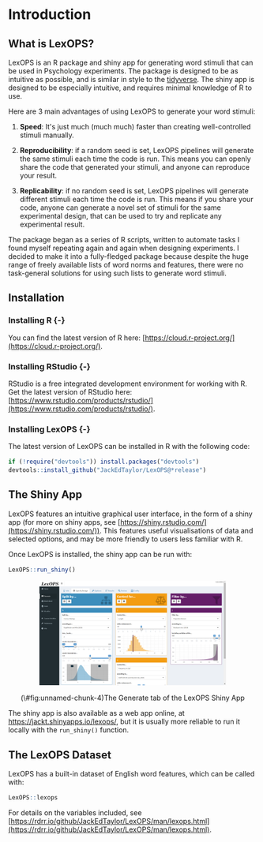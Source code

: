 
# Introduction

## What is LexOPS?

LexOPS is an R package and shiny app for generating word stimuli that can be used in Psychology experiments. The package is designed to be as intuitive as possible, and is similar in style to the [tidyverse](https://www.tidyverse.org/). The shiny app is designed to be especially intuitive, and requires minimal knowledge of R to use.

Here are 3 main advantages of using LexOPS to generate your word stimuli:

1. **Speed**: It's just much (much much) faster than creating well-controlled stimuli manually.

2. **Reproducibility**: if a random seed is set, LexOPS pipelines will generate the same stimuli each time the code is run. This means you can openly share the code that generated your stimuli, and anyone can reproduce your result.

3. **Replicability**: if no random seed is set, LexOPS pipelines will generate different stimuli each time the code is run. This means if you share your code, anyone can generate a novel set of stimuli for the same experimental design, that can be used to try and replicate any experimental result.

The package began as a series of R scripts, written to automate tasks I found myself repeating again and again when designing experiments. I decided to make it into a fully-fledged package because despite the huge range of freely available lists of word norms and features, there were no task-general solutions for using such lists to generate word stimuli.

## Installation

### Installing R {-}

You can find the latest version of R here: [https://cloud.r-project.org/](https://cloud.r-project.org/).

### Installing RStudio {-}

RStudio is a free integrated development environment for working with R. Get the latest version of RStudio here: [https://www.rstudio.com/products/rstudio/](https://www.rstudio.com/products/rstudio/).

### Installing LexOPS {-}

The latest version of LexOPS can be installed in R with the following code:


```r
if (!require("devtools")) install.packages("devtools")
devtools::install_github("JackEdTaylor/LexOPS@*release")
```

## The Shiny App

LexOPS features an intuitive graphical user interface, in the form of a shiny app (for more on shiny apps, see [https://shiny.rstudio.com/](https://shiny.rstudio.com/)). This features useful visualisations of data and selected options, and may be more friendly to users less familiar with R.

Once LexOPS is installed, the shiny app can be run with:


```r
LexOPS::run_shiny()
```

<div class="figure" style="text-align: center">
<img src="./images/shiny-preview.png" alt="The Generate tab of the LexOPS Shiny App" width="75%" height="75%" />
<p class="caption">(\#fig:unnamed-chunk-4)The Generate tab of the LexOPS Shiny App</p>
</div>

<div class="info">
<p>The shiny app is also available as a web app online, at <a href="https://jackt.shinyapps.io/lexops/">https://jackt.shinyapps.io/lexops/</a>, but it is usually more reliable to run it locally with the <code>run_shiny()</code> function.</p>
</div>

## The LexOPS Dataset

LexOPS has a built-in dataset of English word features, which can be called with:


```r
LexOPS::lexops
```

For details on the variables included, see [https://rdrr.io/github/JackEdTaylor/LexOPS/man/lexops.html](https://rdrr.io/github/JackEdTaylor/LexOPS/man/lexops.html).
